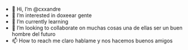 - 👋 Hi, I’m @cxxandre
- 👀 I’m interested in doxeear gente
- 🌱 I’m currently learning 
- 💞️ I’m looking to collaborate on muchas cosas una de ellas ser un buen hombre del futuro
- 📫 How to reach me claro hablame y nos hacemos buenos amigos

<!---
cxxandre/cxxandre is a ✨ special ✨ repository because its `README.md` (this file) appears on your GitHub profile.
You can click the Preview link to take a look at your changes.
--->

